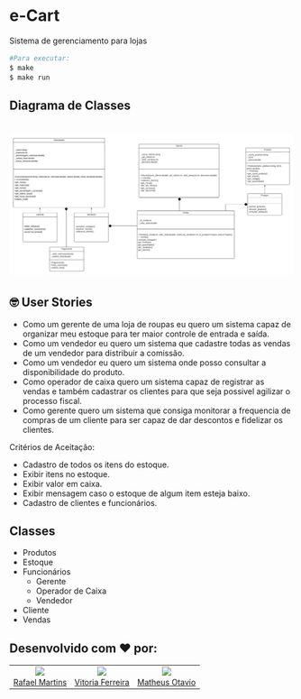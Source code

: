 # e-Cart 
Sistema de gerenciamento para lojas

```bash
#Para executar: 
$ make
$ make run
```

## Diagrama de Classes
<h1 align="center">
    <img alt="Diagrama de Classes" title="Diagrama de Classes" src="https://github.com/INF112-Programacao2/20222-team-4/blob/main/diagramaDeClassesGrupo4-Matheus-Vitoria-Rafael.png" />
</h1>


## 🤓 User Stories 
- Como um gerente de uma loja de roupas eu quero um sistema capaz de organizar meu estoque para ter maior controle de entrada e saída.
- Como um vendedor eu quero um sistema que cadastre todas as vendas de um vendedor para distribuir a comissão.
- Como um vendedor eu quero um sistema onde posso consultar a disponibilidade do produto.
- Como operador de caixa quero um sistema capaz de registrar as vendas e também cadastrar os clientes para que seja possivel agilizar o processo fiscal.
- Como gerente quero um sistema que consiga monitorar a frequencia de compras de um cliente para ser capaz de dar descontos e fidelizar os clientes.

Critérios de Aceitação:
- Cadastro de todos os itens do estoque.
- Exibir itens no estoque.
- Exibir valor em caixa.
- Exibir mensagem caso o estoque de algum item esteja baixo.
- Cadastro de clientes e funcionários.

## Classes 
- Produtos
- Estoque
- Funcionários 
  - Gerente
  - Operador de Caixa
  - Vendedor
- Cliente
- Vendas

## Desenvolvido com ♥ por: 

<table>
  <tr>
    <td align="center">
        <a href="https://github.com/rafaelcaetite" target="_blank">
            <img src="https://avatars.githubusercontent.com/u/102500171?v=4" width="80px" ><br>
            Rafael Martins
        </a>
    </td>
 <td align="center">
        <a href="https://github.com/vitoriaoliferreira" target="_blank">
            <img src="https://avatars.githubusercontent.com/u/86208082?v=4" width="80px" ><br>
            Vitoria Ferreira
        </a>
    </td>
    <td align="center">
        <a href="https://github.com/Matheus515" target="_blank">
            <img src="https://avatars.githubusercontent.com/u/110204282?v=4" width="80px" ><br>
            Matheus Otavio
        </a>
    </td>
   </td>
  </tr>
